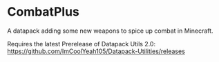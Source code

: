 # CombatPlus
A datapack adding some new weapons to spice up combat in Minecraft.

Requires the latest Prerelease of Datapack Utils 2.0: https://github.com/ImCoolYeah105/Datapack-Utilities/releases
